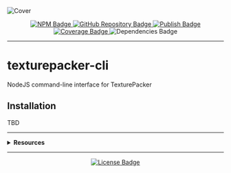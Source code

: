 <img src="https://repository-images.githubusercontent.com/902586561/7490468a-ab83-402a-bd75-8c79c0168a83" alt="Cover" />

<p align="center">
  <a href="https://npmjs.com/package/texturepacker-cli/" target="_blank" alt="NPM">
    <img src="https://img.shields.io/npm/v/texturepacker-cli.svg" alt="NPM Badge" />
  </a>

  <a href="https://github.com/rdarida/texturepacker-cli" target="_blank" alt="GitHub Repository">
    <img src="https://img.shields.io/badge/-repository-222222?style=flat&logo=github" alt="GitHub Repository Badge" />
  </a>

  <a href="https://github.com/rdarida/texturepacker-cli/actions/workflows/publish.yml" target="_blank" alt="GitHub Actions">
    <img src="https://github.com/rdarida/texturepacker-cli/actions/workflows/publish.yml/badge.svg" alt="Publish Badge" />
  </a>

  <a href="https://sonarcloud.io/dashboard?id=rdarida_texturepacker-cli" target="_blank" alt="SonarCloud">
    <img src="https://sonarcloud.io/api/project_badges/measure?project=rdarida_texturepacker-cli&metric=coverage" alt="Coverage Badge" />
  </a>

  <img src="https://img.shields.io/librariesio/release/npm/texturepacker-cli" alt="Dependencies Badge" />
</p>
<hr>

# texturepacker-cli
NodeJS command-line interface for TexturePacker

## Installation
TBD

<hr>

<details>
  <summary>
    <strong>Resources</strong>
  </summary>

- [Documentation](https://rdarida.github.io/texturepacker-cli/)
- **TexturePacker**
  * [Running TexturePacker from Commandline](https://www.codeandweb.com/texturepacker/documentation/commandline)
  * [Texture Settings](https://www.codeandweb.com/texturepacker/documentation/texture-settings)
</details>
<hr>

<p align="center">
  <a href="LICENSE" target="_blank" alt="License">
    <img src="https://img.shields.io/badge/license-MIT-green" alt="License Badge" />
  </a>
</p>
